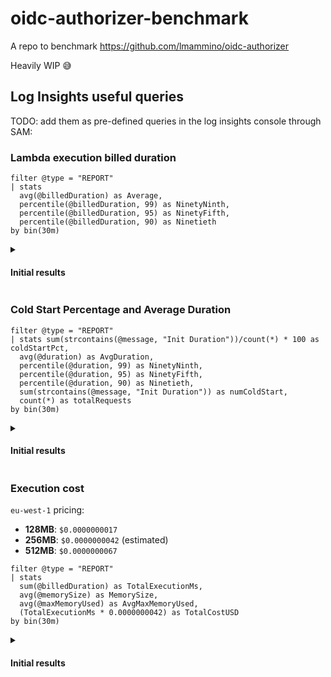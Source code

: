 # oidc-authorizer-benchmark

A repo to benchmark https://github.com/lmammino/oidc-authorizer

Heavily WIP 😅


## Log Insights useful queries

TODO: add them as pre-defined queries in the log insights console through SAM:

### Lambda execution billed duration

```plain
filter @type = "REPORT"
| stats
  avg(@billedDuration) as Average,
  percentile(@billedDuration, 99) as NinetyNinth,
  percentile(@billedDuration, 95) as NinetyFifth,
  percentile(@billedDuration, 90) as Ninetieth
by bin(30m)
```

<details>

<summary>


#### Initial results

</summary>

**CloudWatch Logs Insights**    
region: eu-west-1    
log-group-names: /aws/lambda/oidc-authorizer-benchmark-oidcautho-OidcAuthorizer-WCH68cPWb0DB    
start-time: -1800s    
end-time: 0s    
query-string:
  ```
  filter @type = "REPORT"
| stats
  avg(@billedDuration) as Average,
  percentile(@billedDuration, 99) as NinetyNinth,
  percentile(@billedDuration, 95) as NinetyFifth,
  percentile(@billedDuration, 90) as Ninetieth
by bin(30m)
  ```
---
| bin(30m) | Average | NinetyNinth | NinetyFifth | Ninetieth |
| --- | --- | --- | --- | --- |
| 2024-04-28 16:00:00.000 | 4.7965 | 91 | 11 | 8 |
---

</details>



### Cold Start Percentage and Average Duration

```plain
filter @type = "REPORT"
| stats sum(strcontains(@message, "Init Duration"))/count(*) * 100 as coldStartPct, 
  avg(@duration) as AvgDuration,
  percentile(@duration, 99) as NinetyNinth,
  percentile(@duration, 95) as NinetyFifth,
  percentile(@duration, 90) as Ninetieth,
  sum(strcontains(@message, "Init Duration")) as numColdStart, 
  count(*) as totalRequests
by bin(30m)
```

<details>

<summary>

#### Initial results

</summary>

**CloudWatch Logs Insights**    
region: eu-west-1    
log-group-names: /aws/lambda/oidc-authorizer-benchmark-oidcautho-OidcAuthorizer-WCH68cPWb0DB    
start-time: -1800s    
end-time: 0s    
query-string:
  ```
  filter @type = "REPORT"
| stats sum(strcontains(@message, "Init Duration"))/count(*) * 100 as coldStartPct, 
  avg(@duration) as AvgDuration,
  percentile(@duration, 99) as NinetyNinth,
  percentile(@duration, 95) as NinetyFifth,
  percentile(@duration, 90) as Ninetieth,
  sum(strcontains(@message, "Init Duration")) as numColdStart, 
  count(*) as totalRequests
by bin(30m)
  ```
---
| bin(30m) | coldStartPct | AvgDuration | NinetyNinth | NinetyFifth | Ninetieth | numColdStart | totalRequests |
| --- | --- | --- | --- | --- | --- | --- | --- |
| 2024-04-28 16:00:00.000 | 1.93 | 3.3531 | 51.2436 | 10.4778 | 6.9348 | 193 | 10000 |
---

</details>



### Execution cost

`eu-west-1` pricing:
  - **128MB**: `$0.0000000017`
  - **256MB**: `$0.0000000042` (estimated)
  - **512MB**: `$0.0000000067`

```plain
filter @type = "REPORT"
| stats
  sum(@billedDuration) as TotalExecutionMs,
  avg(@memorySize) as MemorySize,
  avg(@maxMemoryUsed) as AvgMaxMemoryUsed,
  (TotalExecutionMs * 0.0000000042) as TotalCostUSD
by bin(30m)
```

<details>

<summary>

#### Initial results

</summary>

**CloudWatch Logs Insights**    
region: eu-west-1    
log-group-names: /aws/lambda/oidc-authorizer-benchmark-oidcautho-OidcAuthorizer-WCH68cPWb0DB    
start-time: -1800s    
end-time: 0s    
query-string:
  ```
  filter @type = "REPORT"
| stats
  sum(@billedDuration) as TotalExecutionMs,
  avg(@memorySize) as MemorySize,
  avg(@maxMemoryUsed) as AvgMaxMemoryUsed,
  (TotalExecutionMs * 0.0000000042) as TotalCostUSD
by bin(30m)
  ```
---
| bin(30m) | TotalExecutionMs | MemorySize | AvgMaxMemoryUsed | TotalCostUSD |
| --- | --- | --- | --- | --- |
| 2024-04-28 16:00:00.000 | 47965 | 256000000 | 21886900 | 0.0002015 |
---

</details>